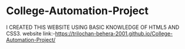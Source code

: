 # College-Automation-Project
I CREATED THIS WEBSITE USING BASIC KNOWLEDGE OF HTML5 AND CSS3. 
website link:-https://trilochan-behera-2001.github.io/College-Automation-Project/
